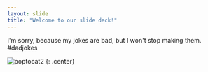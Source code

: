 ```yaml
---
layout: slide
title: "Welcome to our slide deck!"
---
```


I'm sorry, because my jokes are bad, but I won't stop making them. 
#dadjokes

![poptocat2](https://octodex.github.com/images/poptocat_v2.png)
{: .center}
